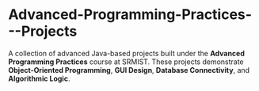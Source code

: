 # Advanced-Programming-Practices---Projects
A collection of advanced Java-based projects built under the **Advanced Programming Practices** course at SRMIST.   These projects demonstrate **Object-Oriented Programming**, **GUI Design**, **Database Connectivity**, and **Algorithmic Logic**.
